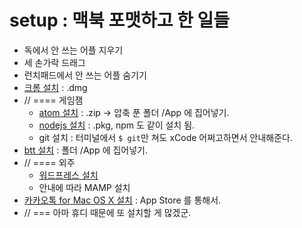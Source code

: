 # setup : 맥북 포맷하고 한 일들
* 독에서 안 쓰는 어플 지우기
* 세 손가락 드래그
* 런치패드에서 안 쓰는 어플 숨기기
* [크롬 설치](http://www.google.co.kr/chrome/browser/desktop/) : .dmg
* // ==== 게임잼
  * [atom 설치](https://atom.io/) : .zip -> 압축 푼 폴더 /App 에 집어넣기.
  * [nodejs 설치](https://nodejs.org/) : .pkg, npm 도 같이 설치 됨.
  * git 설치 : 터미널에서 `$ git`만 쳐도 xCode 어쩌고하면서 안내해준다.
* [btt 설치](http://www.bettertouchtool.net/) : 폴더 /App 에 집어넣기.
* // ==== 외주
  * [워드프레스 설치](https://ko.wordpress.org/2014/01/01/mamp를-사용해서-내-컴퓨터에-워드프레스-설치하기/)
   * 안내에 따라 MAMP 설치
* [카카오톡 for Mac OS X 설치](http://www.kakao.com/talk/ko) : App Store 를 통해서.
* // === 아마 휴디 때문에 또 설치할 게 많겠군.
